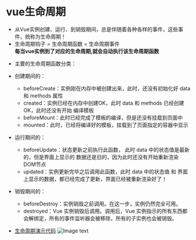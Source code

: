 # vue生命周期
- 从Vue实例创建、运行、到销毁期间，总是伴随着各种各样的事件，这些事件，统称为生命周期！
- 生命周期钩子 = 生命周期函数 = 生命周期事件    
**每当vue实例到了对应的生命周期,就会自动执行该生命周期函数**
+ 主要的生命周期函数分类：
 - 创建期间的：
  	+ beforeCreate：实例刚在内存中被创建出来，此时，还没有初始化好 data 和 methods 属性
  	+ created：实例已经在内存中创建OK，此时 data 和 methods 已经创建OK，此时还没有开始 编译模板
  	+ beforeMount：此时已经完成了模板的编译，但是还没有挂载到页面中
  	+ mounted：此时，已经将编译好的模板，挂载到了页面指定的容器中显示
 - 运行期间的：
 	+ beforeUpdate：状态更新之前执行此函数， 此时 data 中的状态值是最新的，但是界面上显示的 数据还是旧的，因为此时还没有开始重新渲染DOM节点
 	+ updated：实例更新完毕之后调用此函数，此时 data 中的状态值 和 界面上显示的数据，都已经完成了更新，界面已经被重新渲染好了！
 - 销毁期间的：
 	+ beforeDestroy：实例销毁之前调用。在这一步，实例仍然完全可用。
 	+ destroyed：Vue 实例销毁后调用。调用后，Vue 实例指示的所有东西都会解绑定，所有的事件监听器会被移除，所有的子实例也会被销毁。

- [生命周期演示代码](./13.生命周期函数演示.html)
![Image text](https://cn.vuejs.org/images/lifecycle.png)

